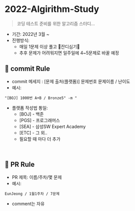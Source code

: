 # 2022-Algirithm-Study
> 코딩 테스트 준비를 위한 알고리즘 스터디...
  + 기간: 2022년 3월 ~
  + 진행방식:
    + 매일 1문제 이상 풀고 🌱잔디심기🌱
    + 추후 문제가 어려워지면 일주일에 4~5문제로 바꿀 예정


## 📌 commit Rule
+ commit 메세지 : [문제 출처(플랫폼)] 문제번호 문제이름 / 난이도
+ 예시:
```
"[BOJ] 1000번 A+B / Bronze5" -m "
```
+ 플랫폼 작성법 통일:
  + [BOJ] - 백준
  + [PGS] - 프로그래머스
  + [SEA] - 삼성SW Expert Academy
  + [ETC] - 그 외..
  + 필요할 때 마다 더 추가

<br>

## 📌 PR Rule
+ PR 제목: 이름/주차/몇 문제
+ 예시:
```
EunJeong / 1월1주차 / 7문제
```
+ comment는 자유
